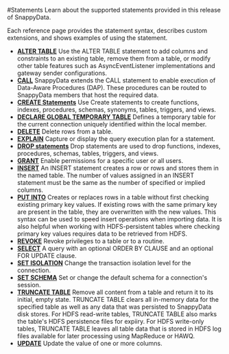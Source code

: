 #Statements
Learn about the supported statements provided in this release of SnappyData.

Each reference page provides the statement syntax, describes custom extensions, and shows examples of using the statement.

-   **[ALTER TABLE](../../reference/language_ref/ref-alter-table.html)**
    Use the ALTER TABLE statement to add columns and constraints to an existing table, remove them from a table, or modify other table features such as AsyncEventListener implementations and gateway sender configurations.
-   **[CALL](../../reference/language_ref/ref-call-procedure.html)**
    SnappyData extends the CALL statement to enable execution of Data-Aware Procedures (DAP). These procedures can be routed to SnappyData members that host the required data.
-   **[CREATE Statements](../../reference/language_ref/ref-create-statements.html)**
    Use Create statements to create functions, indexes, procedures, schemas, synonyms, tables, triggers, and views.
-   **[DECLARE GLOBAL TEMPORARY TABLE](../../reference/language_ref/ref-declare-global-temporary-table.html)**
    Defines a temporary table for the current connection uniquely identified within the local member.
-   **[DELETE](../../reference/language_ref/ref-delete.html)**
    Delete rows from a table.
-   **[EXPLAIN](../../reference/language_ref/ref-explain.html)**
    Capture or display the query execution plan for a statement.
-   **[DROP statements](../../reference/language_ref/ref-drop.html)**
    Drop statements are used to drop functions, indexes, procedures, schemas, tables, triggers, and views.
-   **[GRANT](../../reference/language_ref/ref-grant.html)**
    Enable permissions for a specific user or all users.
-   **[INSERT](../../reference/language_ref/ref-insert.html)**
    An INSERT statement creates a row or rows and stores them in the named table. The number of values assigned in an INSERT statement must be the same as the number of specified or implied columns.
-   **[PUT INTO](../../reference/language_ref/put-into.html)**
    Creates or replaces rows in a table without first checking existing primary key values. If existing rows with the same primary key are present in the table, they are overwritten with the new values. This syntax can be used to speed insert operations when importing data. It is also helpful when working with HDFS-persistent tables where checking primary key values requires data to be retrieved from HDFS.
-   **[REVOKE](../../reference/language_ref/ref-revoke.html)**
    Revoke privileges to a table or to a routine.
-   **[SELECT](../../reference/language_ref/ref-select.html)**
    A query with an optional ORDER BY CLAUSE and an optional FOR UPDATE clause.
-   **[SET ISOLATION](../../reference/store_commands/set_isolation.html)**
    Change the transaction isolation level for the connection.
-   **[SET SCHEMA](../../reference/language_ref/ref-set-schema.html)**
    Set or change the default schema for a connection's session.
-   **[TRUNCATE TABLE](../../reference/language_ref/ref-truncate-table.html)**
    Remove all content from a table and return it to its initial, empty state. TRUNCATE TABLE clears all in-memory data for the specified table as well as any data that was persisted to SnappyData disk stores. For HDFS read-write tables, TRUNCATE TABLE also marks the table's HDFS persistence files for expiiry. For HDFS write-only tables, TRUNCATE TABLE leaves all table data that is stored in HDFS log files available for later processing using MapReduce or HAWQ.
-   **[UPDATE](../../reference/language_ref/ref-update.html)**
    Update the value of one or more columns.


